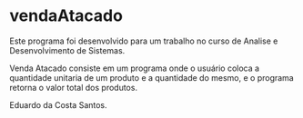 # vendaAtacado
Este programa foi desenvolvido para um trabalho no curso de Analise e Desenvolvimento de Sistemas.

Venda Atacado consiste em um programa onde o usuário coloca a quantidade unitaria de um produto e a quantidade do mesmo, e o programa retorna o valor total dos produtos.

Eduardo da Costa Santos.
